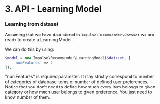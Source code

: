 # 3. API - Learning Model

### Learning from dataset

Assuming that we have data stored in ```Impulse\Recommender\Dataset``` we are ready to create
a Learning Model.

We can do this by using:

```php
$model = new Impulse\Recommender\LearningModel($dataset, [
    'numFeatures' => 2
]);
```

"numFeatures" is required parameter. It may strictly correspond to number of categories of database
items or number of defined user preferences. 
Notice that you don't need to define how much every item belongs to
given category or how much user belongs to given preference. You just need to know number of them.